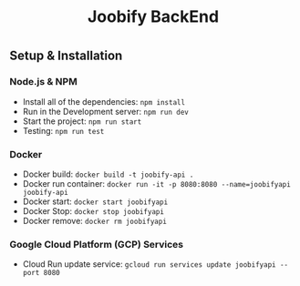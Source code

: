 <h1 align="center">Joobify BackEnd<h1>

<h2>Setup & Installation</h2>

<h3>Node.js & NPM</h3>

- Install all of the dependencies: `npm install`
- Run in the Development server: `npm run dev`
- Start the project: `npm run start`
- Testing: `npm run test`

<h3>Docker</h3>

- Docker build: `docker build -t joobify-api .`
- Docker run container: `docker run -it -p 8080:8080 --name=joobifyapi joobify-api`
- Docker start: `docker start joobifyapi`
- Docker Stop: `docker stop joobifyapi`
- Docker remove: `docker rm joobifyapi`

<h3>Google Cloud Platform (GCP) Services</h3>

- Cloud Run update service: `gcloud run services update joobifyapi --port 8080`

